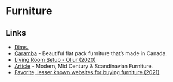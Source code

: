 # Furniture

## Links

- [Dims.](https://www.dimshome.com/)
- [Caramba](https://caramba.store/) - Beautiful flat pack furniture that’s made in Canada.
- [Living Room Setup - Oliur (2020)](https://oliur.com/living-room-setup/)
- [Article](https://www.article.com/) - Modern, Mid Century & Scandinavian Furniture.
- [Favorite, lesser known websites for buying furniture (2021)](https://twitter.com/kwuchu/status/1382359561026347017)
